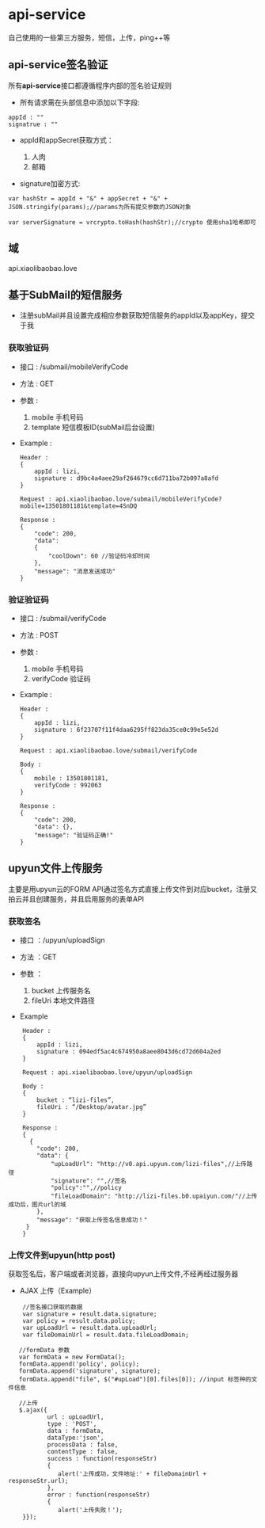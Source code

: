 # api-service
自己使用的一些第三方服务，短信，上传，ping++等


## api-service签名验证
所有**api-service**接口都遵循程序内部的签名验证规则

* 所有请求需在头部信息中添加以下字段:

```
appId : ""
signatrue : ""
```

* appId和appSecret获取方式：  

	1. 人肉
	2. 邮箱

* signature加密方式: 

```
var hashStr = appId + "&" + appSecret + "&" + JSON.stringify(params);//params为所有提交参数的JSON对象

var serverSignature = vrcrypto.toHash(hashStr);//crypto 使用sha1哈希即可
```


## 域
api.xiaolibaobao.love

## 基于SubMail的短信服务

* 注册subMail并且设置完成相应参数获取短信服务的appId以及appKey，提交于我

### 获取验证码

* 接口 : /submail/mobileVerifyCode

* 方法 : GET

* 参数 : 
	1. mobile 手机号码
	2. template 短信模板ID(subMail后台设置)

* Example :
	
	```
	Header : 
	{
		appId : lizi,
		signature : d9bc4a4aee29af264679cc6d711ba72b097a8afd
	}
	
	Request : api.xiaolibaobao.love/submail/mobileVerifyCode?mobile=13501801181&template=4SnDQ
	
	Response : 
	{
  		"code": 200,
  		"data": 
  		{
    		"coolDown": 60 //验证码冷却时间
  		},
  		"message": "消息发送成功"
	}
	```
	
### 验证验证码

* 接口 : /submail/verifyCode

* 方法 : POST

* 参数 : 
	1. mobile 手机号码
	2. verifyCode 验证码

* Example :
	
	```
	Header : 
	{
		appId : lizi,
		signature : 6f23707f11f4daa6295ff823da35ce0c99e5e52d
	}
	
	Request : api.xiaolibaobao.love/submail/verifyCode
	
	Body : 
	{
		mobile : 13501801181,
		verifyCode : 992063
	}
	
	Response : 
	{
  		"code": 200,
  		"data": {},
  		"message": "验证码正确!"
	}
	```
	
## upyun文件上传服务
主要是用upyun云的FORM API通过签名方式直接上传文件到对应bucket，注册又拍云并且创建服务，并且启用服务的表单API

### 获取签名

* 接口 ：/upyun/uploadSign

* 方法 ：GET 

* 参数 ：
    1. bucket  上传服务名
    2. fileUri 本地文件路径

* Example

```
    Header : 
    {
        appId : lizi,
        signature : 094edf5ac4c674950a8aee8043d6cd72d604a2ed
    }
    
    Request : api.xiaolibaobao.love/upyun/uploadSign
    
    Body : 
    {
        bucket : “lizi-files”,
        fileUri : “/Desktop/avatar.jpg”
    }
    
    Response : 
    {
      {
        "code": 200,
        "data": {
            "upLoadUrl": "http://v0.api.upyun.com/lizi-files",//上传路径
            "signature": "",//签名
            "policy":"",//policy
            "fileLoadDomain": "http://lizi-files.b0.upaiyun.com/"//上传成功后，图片url的域
        },
        "message": "获取上传签名信息成功！"
     }
    }
```


### 上传文件到upyun(http post)

获取签名后，客户端或者浏览器，直接向upyun上传文件,不经再经过服务器

* AJAX 上传（Example）

```
    //签名接口获取的数据
    var signature = result.data.signature;
    var policy = result.data.policy;
    var upLoadUrl = result.data.upLoadUrl;
    var fileDomainUrl = result.data.fileLoadDomain;
    
   //formData 参数
   var formData = new FormData();
   formData.append('policy', policy);
   formData.append('signature', signature);
   formData.append("file", $("#upLoad")[0].files[0]); //input 标签种的文件信息
 
   //上传
   $.ajax({
           url : upLoadUrl,
           type : 'POST',
           data : formData,
           dataType:'json',
           processData : false,
           contentType : false,
           success : function(responseStr)
           {
              alert('上传成功，文件地址:' + fileDomainUrl + responseStr.url);
           },
           error : function(responseStr)
           {
              alert('上传失败！');
    }});
```

